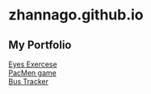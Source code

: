# zhannago.github.io
## My Portfolio
<a href="https://zhannago.github.io/EyeExerciseRrepository/"> Eyes Exercese </a>
<br><a href="https://zhannago.github.io/PacMen-Factory/"> PacMen game </a>
<br><a href="https://zhannago.github.io/animatedMaps/"> Bus Tracker </a>
